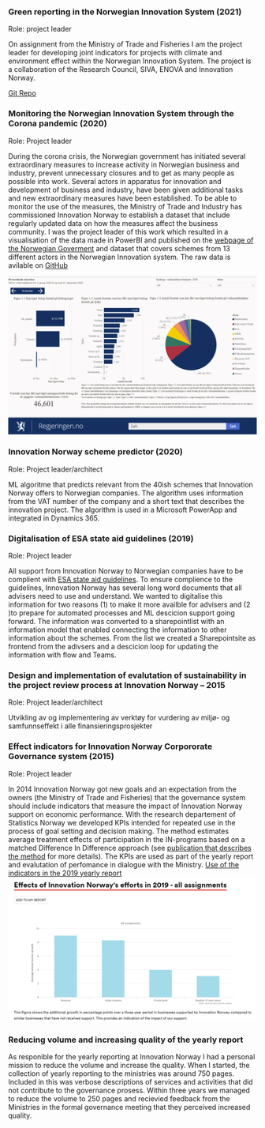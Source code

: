 ### Green reporting in the Norwegian Innovation System (2021)
Role: project leader

On assignment from the  Ministry of Trade and Fisheries I am the project leader for developing joint indicators for projects with climate and environment effect within the Norwegian Innovation System. The project is a collaboration of the Research Council, SIVA, ENOVA and Innovation Norway.

[Git Repo](https://github.com/sigridg/GreenReporting)

### Monitoring the Norwegian Innovation System through the Corona pandemic (2020)
Role: Project leader

During the corona crisis, the Norwegian government has initiated several extraordinary measures to increase activity in Norwegian business and industry, prevent unnecessary closures and to get as many people as possible into work. Several actors in apparatus for innovation and development of business and industry, have been given additional tasks and new extraordinary measures have been established. To be able to monitor the use of the measures, the Ministry of Trade and Industry has commissioned Innovation Norway to establish a dataset that include regularly updated data on how the measures affect the business community. I was the project leader of this work which resulted in a visualisation of the data made in PowerBI and  published on the [webpage of the Norwegian Goverment](https://www.regjeringen.no/no/tema/naringsliv/sporsmal-og-svar-for-norske-bedrifter-om-koronautbruddet/koronadata/id2740151/) and dataset that covers schemes from 13 different actors in the Norwegian Innovation system. The raw data is avilable on [GitHub](https://github.com/innovationnorway/analysis-innovation-policy-data)
 
![](/images/statistikkbank.png)

### Innovation Norway scheme predictor (2020) 
Role: Project leader/architect

ML algoritme that predicts relevant from the 40ish schemes that Innovation Norway offers to Norwegian companies. The algorithm uses information from the VAT number of the company and a short text that describes the innovation project. The algorithm is used in a Microsoft PowerApp and integrated in Dynamics 365.

### Digitalisation of ESA state aid guidelines (2019)
Role: Project leader

All support from Innovation Norway to Norwegian companies have to be complient with [ESA state aid guidelines](https://www.eftasurv.int/state-aid/state-aid-guidelines). To ensure complience to the guidelines, Innovation Norway has several long word documents that all advisers need to use and understand. We wanted to digitalise this information for two reasons (1) to make it more availble for advisers and (2 )to prepare for automated processes and ML descicion support going forward. The information was converted to a sharepointlist with an information model that enabled connecting the information to other information about the schemes. From the list we created a Sharepointsite as frontend from the adivsers and a descicion loop for updating the information with flow and Teams. 
 

### Design and implementation of evalutation of sustainability in the project review process at Innovation Norway – 2015 
Role: Project leader/architect

Utvikling av og implementering av verktøy for vurdering av miljø- og samfunnseffekt i alle finansieringsprosjekter 

### Effect indicators for Innovation Norway Corpororate Governance system (2015)
Role: Project leader

In 2014 Innovation Norway got new goals and an expectation from the owners (the Ministry of Trade and Fisheries) that the governance system should include indicators that measure the impact of Innovation Norway support on economic performance. With the research departement of Statistics Norway we developed KPIs intended for repeated use in the process of goal setting and
decision making. The method estimates average treatment effects of participation in the IN-programs based on a matched
Difference In Difference approach (see [publication that describes the method](https://www.ssb.no/virksomheter-foretak-og-regnskap/artikler-og-publikasjoner/_attachment/237374?_ts=14f4b02a260) for more details).
The KPIs are used as part of the yearly report and evalutation of perfomance in dialogue with the Ministry.
[Use of the indicators in the 2019 yearly report](https://arsrapport.innovasjonnorge.no/en/arsrapport-2019-eng/#side=en_514189_slide=1)
![](/images/Indicators.png)  


### Reducing volume and increasing quality of the yearly report
As responible for the yearly reporting at Innovation Norway I had a personal mission to reduce the volume and increase the quality. When I started, the collection of yearly reporting to the ministries was around 750 pages. Included in this was verbose descriptions of services and activities that did not contribute to the governance prosess. Within three years we managed to reduce the volume to 250 pages and recievied feedback from the Ministries in the formal governance meeting that they perceived increased quality.
